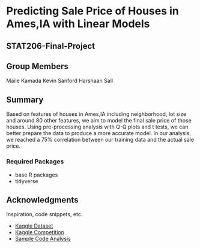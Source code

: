 # Predicting Sale Price of Houses in Ames,IA with Linear Models

## STAT206-Final-Project

## Group Members

Maile Kamada
Kevin Sanford
Harshaan Sall

## Summary

Based on features of houses in Ames,IA including neighborhood, lot size and around 80 other features,
we aim to model the final sale price of those houses. Using pre-processing analysis with Q-Q plots and t tests,
we can better prepare the data to produce a more accurate model. In our analysis, we reached a 75% correlation
between our training data and the actual sale price.

### Required Packages

* base R packages
* tidyverse


## Acknowledgments

Inspiration, code snippets, etc.
* [Kaggle Dataset](https://www.kaggle.com/datasets/marcopale/housing/data)
* [Kaggle Competition](https://www.kaggle.com/competitions/house-prices-advanced-regression-techniques/data)
* [Sample Code Analysis](https://sjmiller8182.github.io/RegressionHousingPrices/analysis/data/)